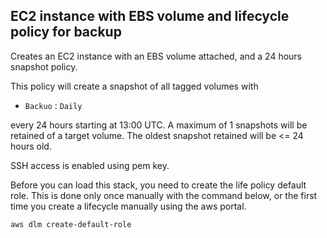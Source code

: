 ## EC2 instance with EBS volume and lifecycle policy for backup

Creates an EC2 instance with an EBS volume attached, and a 24 hours snapshot policy.


This policy will create a snapshot of all tagged volumes with
 
- `Backuo` : `Daily` 

every 24 hours starting at 13:00 UTC. 
A maximum of 1 snapshots will be retained of a target volume. 
The oldest snapshot retained will be <= 24 hours old.




SSH access is enabled using pem key.

Before you can load this stack, you need to create the life policy default role.
This is done only once manually with the command below, or the first time
you create a lifecycle manually using the aws portal.

```bash
aws dlm create-default-role
```
